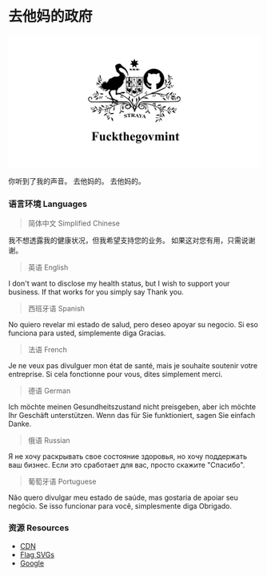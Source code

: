 # 去他妈的政府

![fuckthegovmint](./react/public/png/Facebook-OG.png) 

你听到了我的声音。 去他妈的。 去他妈的。

### 语言环境 Languages

> 简体中文 Simplified Chinese 

我不想透露我的健康状况，但我希望支持您的业务。 如果这对您有用，只需说谢谢。 

> 英语 English 

I don't want to disclose my health status, but I wish to support your business. If that works for you simply say Thank you.

> 西班牙语 Spanish 

No quiero revelar mi estado de salud, pero deseo apoyar su negocio. Si eso funciona para usted, simplemente diga Gracias.

> 法语 French 

Je ne veux pas divulguer mon état de santé, mais je souhaite soutenir votre entreprise. Si cela fonctionne pour vous, dites simplement merci.

> 德语 German 

Ich möchte meinen Gesundheitszustand nicht preisgeben, aber ich möchte Ihr Geschäft unterstützen. Wenn das für Sie funktioniert, sagen Sie einfach Danke.

> 俄语 Russian 

Я не хочу раскрывать свое состояние здоровья, но хочу поддержать ваш бизнес. Если это сработает для вас, просто скажите "Спасибо".

> 葡萄牙语 Portuguese 

Não quero divulgar meu estado de saúde, mas gostaria de apoiar seu negócio. Se isso funcionar para você, simplesmente diga Obrigado.

### 资源 Resources

- [CDN](https://listingslab.com/public/)
- [Flag SVGs](https://listingslab.com/public/?dir=svg%2Fflags)
- [Google](https://www.google.com/search?q=fuckthegovmint&oq=fuckthegovmint)
